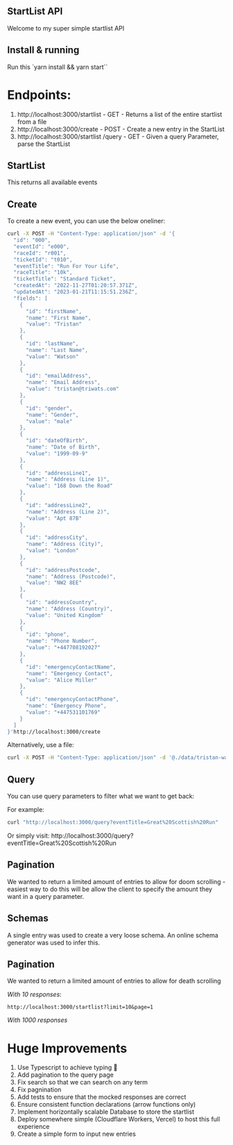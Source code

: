 ## StartList API

Welcome to my super simple startlist API

## Install & running

Run this `yarn install && yarn start``

# Endpoints:

1. http://localhost:3000/startlist - GET - Returns a list of the entire startlist from a file
2. http://localhost:3000/create - POST - Create a new entry in the StartList
3. http://localhost:3000/startlist /query - GET - Given a query Parameter, parse the StartList

## StartList

This returns all available events

## Create

To create a new event, you can use the below oneliner:

``` bash
curl -X POST -H "Content-Type: application/json" -d '{
  "id": "000",
  "eventId": "e000",
  "raceId": "r001",
  "ticketId": "t010",
  "eventTitle": "Run For Your Life",
  "raceTitle": "10k",
  "ticketTitle": "Standard Ticket",
  "createdAt": "2022-11-27T01:20:57.371Z",
  "updatedAt": "2023-01-21T11:15:51.236Z",
  "fields": [
    {
      "id": "firstName",
      "name": "First Name",
      "value": "Tristan"
    },
    {
      "id": "lastName",
      "name": "Last Name",
      "value": "Watson"
    },
    {
      "id": "emailAddress",
      "name": "Email Address",
      "value": "tristan@triwats.com"
    },
    {
      "id": "gender",
      "name": "Gender",
      "value": "male"
    },
    {
      "id": "dateOfBirth",
      "name": "Date of Birth",
      "value": "1999-09-9"
    },
    {
      "id": "addressLine1",
      "name": "Address (Line 1)",
      "value": "168 Down the Road"
    },
    {
      "id": "addressLine2",
      "name": "Address (Line 2)",
      "value": "Apt 87B"
    },
    {
      "id": "addressCity",
      "name": "Address (City)",
      "value": "London"
    },
    {
      "id": "addressPostcode",
      "name": "Address (Postcode)",
      "value": "NW2 8EE"
    },
    {
      "id": "addressCountry",
      "name": "Address (Country)",
      "value": "United Kingdom"
    },
    {
      "id": "phone",
      "name": "Phone Number",
      "value": "+447708192027"
    },
    {
      "id": "emergencyContactName",
      "name": "Emergency Contact",
      "value": "Alice Miller"
    },
    {
      "id": "emergencyContactPhone",
      "name": "Emergency Phone",
      "value": "+447531101769"
    }
  ]
}'http://localhost:3000/create
```

Alternatively, use a file:

```bash
curl -X POST -H "Content-Type: application/json" -d '@./data/tristan-watson.json' http://localhost:3000/create
```

## Query

You can use query parameters to filter what we want to get back:

For example:

``` bash
curl "http://localhost:3000/query?eventTitle=Great%20Scottish%20Run"
```

Or simply visit: http://localhost:3000/query?eventTitle=Great%20Scottish%20Run

## Pagination

We wanted to return a limited amount of entries to allow for doom scrolling - easiest way to do this will be allow the client to specify the amount they want in a query parameter.

## Schemas

A single entry was used to create a very loose schema. An online schema generator was used to infer this.

## Pagination

We wanted to return a limited amount of entries to allow for death scrolling

*With 10 responses*:

```
http://localhost:3000/startlist?limit=10&page=1
```

*With 1000 responses*

# Huge Improvements

1. Use Typescript to achieve typing 🙏
2. Add pagination to the query page
3. Fix search so that we can search on any term
4. Fix pagnination
5. Add tests to ensure that the mocked responses are correct
6. Ensure consistent function declarations (arrow functions only)
7. Implement horizontally scalable Database to store the startlist
8.  Deploy somewhere simple (Cloudflare Workers, Vercel) to host this full experience
9. Create a simple form to input new entries
